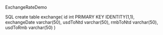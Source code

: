 ExchangeRateDemo

SQL
create table exchange(
    id int PRIMARY KEY IDENTITY(1,1),
    exchangeDate varchar(50),
    usdToNtd varchar(50),
    rmbToNtd varchar(50),
    usdToRmb varchar(50)
)
